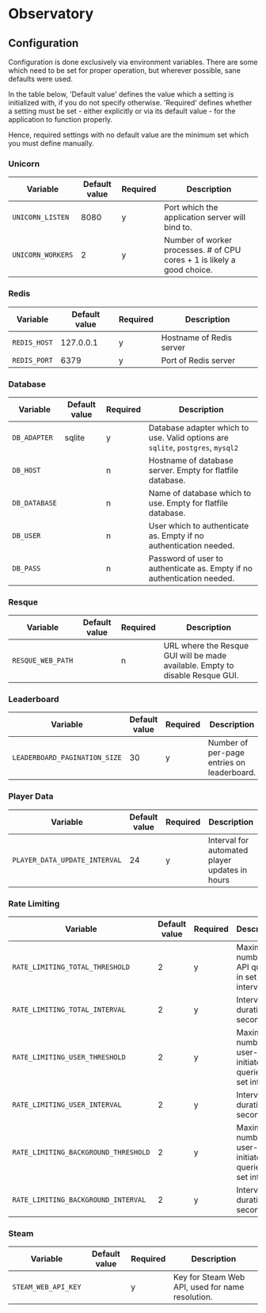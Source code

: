 # Observatory

## Configuration

Configuration is done exclusively via environment variables. There are some
which need to be set for proper operation, but wherever possible, sane defaults
were used.

In the table below, 'Default value' defines the value which a setting is
initialized with, if you do not specify otherwise. 'Required' defines whether a
setting must be set - either explicitly or via its default value - for the
application to function properly.

Hence, required settings with no default value are the minimum set which you
must define manually.

### Unicorn

| Variable          | Default value | Required | Description                                     |
| ----------------- | ------------- | -------- | ----------------------------------------------- |
| `UNICORN_LISTEN`  | 8080          | y        | Port which the application server will bind to. |
| `UNICORN_WORKERS` | 2             | y        | Number of worker processes. # of CPU cores + 1 is likely a good choice. |

### Redis

| Variable | Default value | Required | Description |
| -------- | ------------- | -------- | ----------- |
| `REDIS_HOST`   | 127.0.0.1     | y        | Hostname of Redis server |
| `REDIS_PORT`   | 6379          | y        | Port of Redis server |

### Database

| Variable   | Default value | Required | Description |
| ---------- | ------------- | -------- | ----------- |
| `DB_ADAPTER`  | sqlite        | y        | Database adapter which to use. Valid options are `sqlite`, `postgres`, `mysql2` |
| `DB_HOST`     |               | n        | Hostname of database server. Empty for flatfile database. |
| `DB_DATABASE` |               | n        | Name of database which to use. Empty for flatfile database. |
| `DB_USER`     |               | n        | User which to authenticate as. Empty if no authentication needed. |
| `DB_PASS`     |               | n        | Password of user to authenticate as. Empty if no authentication needed. |

### Resque

| Variable   | Default value | Required | Description |
| ---------- | ------------- | -------- | ----------- |
| `RESQUE_WEB_PATH` |               | n        | URL where the Resque GUI will be made available. Empty to disable Resque GUI. |

### Leaderboard

| Variable          | Default value | Required | Description                                |
| ----------------- | ------------- | -------- | ------------------------------------------ |
| `LEADERBOARD_PAGINATION_SIZE` | 30            | y        | Number of per-page entries on leaderboard. |

### Player Data

| Variable          | Default value | Required | Description                                |
| ----------------- | ------------- | -------- | ------------------------------------------ |
| `PLAYER_DATA_UPDATE_INTERVAL` | 24  | y        | Interval for automated player updates in hours |


### Rate Limiting

| Variable                           | Default value | Required | Description                                |
| ---------------------------------- | ------------- | -------- | ------------------------------------------ |
| `RATE_LIMITING_TOTAL_THRESHOLD`      | 2             | y        | Maximum number of API queries in set interval. |
| `RATE_LIMITING_TOTAL_INTERVAL`       | 2             | y        | Interval duration in seconds. |
| `RATE_LIMITING_USER_THRESHOLD`       | 2             | y        | Maximum number of user-initiated API queries in set interval. |
| `RATE_LIMITING_USER_INTERVAL`        | 2             | y        | Interval duration in seconds. |
| `RATE_LIMITING_BACKGROUND_THRESHOLD` | 2             | y        | Maximum number of user-initiated API queries in set interval. |
| `RATE_LIMITING_BACKGROUND_INTERVAL`  | 2             | y        | Interval duration in seconds. |

### Steam

| Variable                           | Default value | Required | Description                                |
| ---------------------------------- | ------------- | -------- | ------------------------------------------ |
| `STEAM_WEB_API_KEY`                |               | y        | Key for Steam Web API, used for name resolution. |
